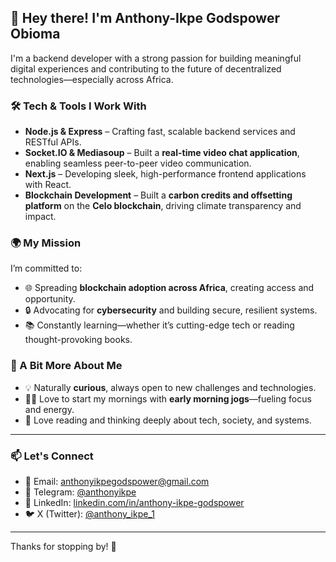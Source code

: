 ## 👋 Hey there! I'm Anthony-Ikpe Godspower Obioma

I'm a backend developer with a strong passion for building meaningful digital experiences and contributing to the future of decentralized technologies—especially across Africa.

### 🛠️ Tech & Tools I Work With

- **Node.js & Express** – Crafting fast, scalable backend services and RESTful APIs.
- **Socket.IO & Mediasoup** – Built a **real-time video chat application**, enabling seamless peer-to-peer video communication.
- **Next.js** – Developing sleek, high-performance frontend applications with React.
- **Blockchain Development** – Built a **carbon credits and offsetting platform** on the **Celo blockchain**, driving climate transparency and impact.

### 🌍 My Mission

I’m committed to:
- 🌐 Spreading **blockchain adoption across Africa**, creating access and opportunity.
- 🔒 Advocating for **cybersecurity** and building secure, resilient systems.
- 📚 Constantly learning—whether it’s cutting-edge tech or reading thought-provoking books.

### 🧠 A Bit More About Me

- 💡 Naturally **curious**, always open to new challenges and technologies.
- 🏃‍♂️ Love to start my mornings with **early morning jogs**—fueling focus and energy.
- 📖 Love reading and thinking deeply about tech, society, and systems.

---

### 📫 Let's Connect

- 📧 Email: [anthonyikpegodspower@gmail.com](mailto:anthonyikpegodspower@gmail.com)  
- 💬 Telegram: [@anthonyikpe](https://t.me/anthonyikpe)  
- 🔗 LinkedIn: [linkedin.com/in/anthony-ikpe-godspower](https://www.linkedin.com/in/anthony-ikpe-godspower)  
- 🐦 X (Twitter): [@anthony_ikpe_1](https://x.com/anthony_ikpe_1)

---

Thanks for stopping by! 🚀
